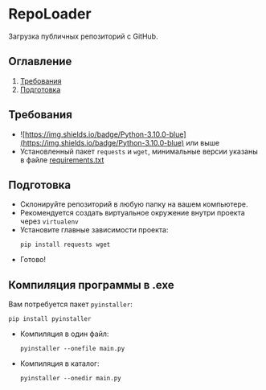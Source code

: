 # RepoLoader
Загрузка публичных репозиторий с GitHub.

## Оглавление
1. [Требования](#Требования)
2. [Подготовка](#Подготовка)

## Требования
- ![https://img.shields.io/badge/Python-3.10.0-blue](https://img.shields.io/badge/Python-3.10.0-blue) или выше
- Установленный пакет `requests` и `wget`, минимальные версии указаны в файле [requirements.txt](/requirements.txt)

## Подготовка
- Склонируйте репозиторий в любую папку на вашем компьютере.
- Рекомендуется создать виртуальное окружение внутри проекта через `virtualenv`
- Установите главные зависимости проекта:
    ```
    pip install requests wget
    ```
- Готово!

## Компиляция программы в .exe
Вам потребуется пакет `pyinstaller`:
```
pip install pyinstaller
```
- Компиляция в один файл:
    ```
    pyinstaller --onefile main.py
    ```
- Компиляция в каталог:
    ```
    pyinstaller --onedir main.py
    ```
